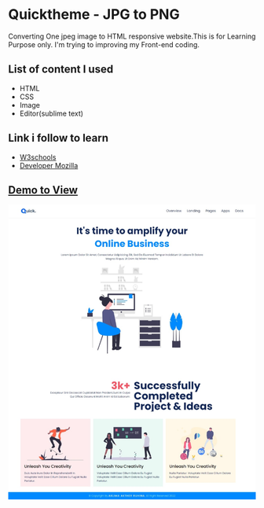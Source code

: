 # Quicktheme - JPG to PNG
Converting One jpeg image to HTML responsive website.This is for Learning Purpose only. I'm trying to improving my Front-end coding. 
## List of content I used
* HTML
* CSS
* Image
* Editor(sublime text)

## Link i follow to learn
* [W3schools](https://www.w3schools.com/)
* [Developer Mozilla](https://developer.mozilla.org/en-US/docs/Web/Tutorials)

## [Demo to View](https://aklimaruhina.github.io/quicktheme/)

![alt text][screenshot]

[screenshot]: https://github.com/aklimaruhina/quicktheme/blob/main/img/screenshot.jpeg "Quick theme"


  
